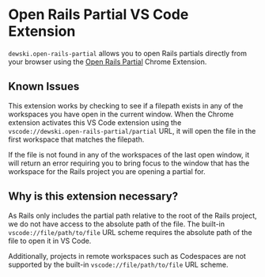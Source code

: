 # Open Rails Partial VS Code Extension

`dewski.open-rails-partial` allows you to open Rails partials directly from your browser using the [Open Rails Partial](https://github.com/dewski/open-rails-partial-chrome-extension) Chrome Extension.

## Known Issues

This extension works by checking to see if a filepath exists in any of the workspaces you have open in the current window. When the Chrome extension activates this VS Code extension using the `vscode://dewski.open-rails-partial/partial` URL, it will open the file in the first workspace that matches the filepath.

If the file is not found in any of the workspaces of the last open window, it will return an error requiring you to bring focus to the window that has the workspace for the Rails project you are opening a partial for.

## Why is this extension necessary?

As Rails only includes the partial path relative to the root of the Rails project, we do not have access to the absolute path of the file. The built-in `vscode://file/path/to/file` URL scheme requires the absolute path of the file to open it in VS Code.

Additionally, projects in remote workspaces such as Codespaces are not supported by the built-in `vscode://file/path/to/file` URL scheme.
